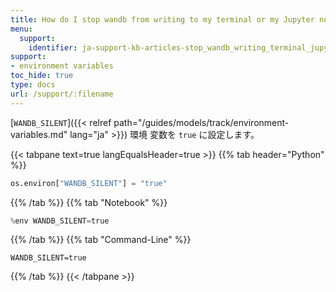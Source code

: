 ```yaml
---
title: How do I stop wandb from writing to my terminal or my Jupyter notebook output?
menu:
  support:
    identifier: ja-support-kb-articles-stop_wandb_writing_terminal_jupyter_notebook_output
support:
- environment variables
toc_hide: true
type: docs
url: /support/:filename
---
```


[`WANDB_SILENT`]({{< relref path="/guides/models/track/environment-variables.md" lang="ja" >}}) 環境 変数を `true` に設定します。

{{< tabpane text=true langEqualsHeader=true >}}
  {{% tab header="Python" %}}
```python
os.environ["WANDB_SILENT"] = "true"
```
  {{% /tab %}}
  {{% tab "Notebook" %}}
```python
%env WANDB_SILENT=true
```
  {{% /tab %}}
  {{% tab "Command-Line" %}}
```shell
WANDB_SILENT=true
```
  {{% /tab %}}
{{< /tabpane >}}
